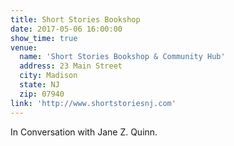```yaml
---
title: Short Stories Bookshop
date: 2017-05-06 16:00:00
show_time: true
venue:
  name: 'Short Stories Bookshop & Community Hub'
  address: 23 Main Street
  city: Madison
  state: NJ
  zip: 07940
link: 'http://www.shortstoriesnj.com'
---
```



In Conversation with Jane Z. Quinn.
